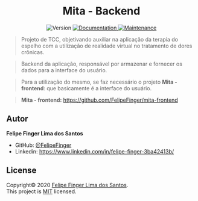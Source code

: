 <h1 align="center">Mita - Backend</h1>
<p align="center">
  <img alt="Version" src="https://img.shields.io/badge/version-1.0.0-blue.svg?cacheSeconds=2592000" />
  <a href="https://github.com/kefranabg/readme-md-generator#readme" target="_blank">
    <img alt="Documentation" src="https://img.shields.io/badge/documentation-yes-brightgreen.svg" />
  </a>
  <a href="https://github.com/kefranabg/readme-md-generator/graphs/commit-activity" target="_blank">
    <img alt="Maintenance" src="https://img.shields.io/badge/Maintained%3F-yes-green.svg" />
  </a>
</p>

> Projeto de TCC, objetivando auxiliar na aplicação da terapia do espelho com a utilização de realidade virtual no tratamento de dores crônicas. 

> Backend da aplicação, responsável por armazenar e fornecer os dados para a interface do usuário.

> Para a utilização do mesmo, se faz necessário o projeto <strong>Mita - frontend</strong>: que basicamente é a interface do usuário.

> <strong>Mita - frontend:</strong> https://github.com/FelipeFinger/mita-frontend

## Autor

**Felipe Finger Lima dos Santos**

* GitHub: [@FelipeFinger](https://github.com/FelipeFinger)
* Linkedin: https://www.linkedin.com/in/felipe-finger-3ba42413b/

## License

Copyright© 2020 [Felipe Finger Lima dos Santos](https://github.com/FelipeFinger).<br />
This project is [MIT](https://github.com/kefranabg/readme-md-generator/blob/master/LICENSE) licensed.
